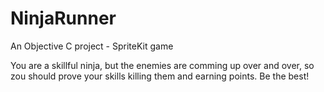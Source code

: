 NinjaRunner
===========

An Objective C project - SpriteKit game

You are a skillful ninja, but the enemies are comming up over and over, so zou should prove your skills killing them and earning points.
Be the best!
